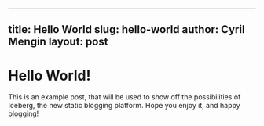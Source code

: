 -----
title: Hello World
slug: hello-world
author: Cyril Mengin
layout: post
-----

# Hello World!
This is an example post, that will be used to show off the possibilities  of Iceberg, the new static blogging platform.
Hope you enjoy it, and happy blogging!